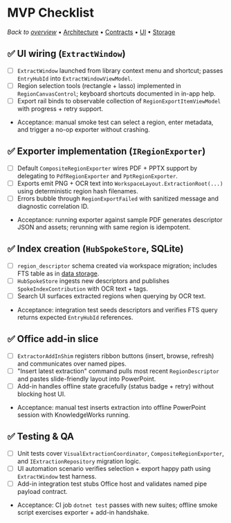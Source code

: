 # MVP Checklist

_Back to [overview](README.md)_ • [Architecture](architecture.md) • [Contracts](service-contracts.md) • [UI](ui-workflow.md) • [Storage](data-storage.md)

## ✅ UI wiring (`ExtractWindow`)
- [ ] `ExtractWindow` launched from library context menu and shortcut; passes `EntryHubId` into `ExtractWindowViewModel`.
- [ ] Region selection tools (rectangle + lasso) implemented in `RegionCanvasControl`; keyboard shortcuts documented in in-app help.
- [ ] Export rail binds to observable collection of `RegionExportItemViewModel` with progress + retry support.
- Acceptance: manual smoke test can select a region, enter metadata, and trigger a no-op exporter without crashing.

## ✅ Exporter implementation (`IRegionExporter`)
- [ ] Default `CompositeRegionExporter` wires PDF + PPTX support by delegating to `PdfRegionExporter` and `PptRegionExporter`.
- [ ] Exports emit PNG + OCR text into `WorkspaceLayout.ExtractionRoot(...)` using deterministic region hash filenames.
- [ ] Errors bubble through `RegionExportFailed` with sanitized message and diagnostic correlation ID.
- Acceptance: running exporter against sample PDF generates descriptor JSON and assets; rerunning with same region is idempotent.

## ✅ Index creation (`HubSpokeStore`, SQLite)
- [ ] `region_descriptor` schema created via workspace migration; includes FTS table as in [data storage](data-storage.md).
- [ ] `HubSpokeStore` ingests new descriptors and publishes `SpokeIndexContribution` with OCR text + tags.
- [ ] Search UI surfaces extracted regions when querying by OCR text.
- Acceptance: integration test seeds descriptors and verifies FTS query returns expected `EntryHubId` references.

## ✅ Office add-in slice
- [ ] `ExtractorAddInShim` registers ribbon buttons (insert, browse, refresh) and communicates over named pipes.
- [ ] "Insert latest extraction" command pulls most recent `RegionDescriptor` and pastes slide-friendly layout into PowerPoint.
- [ ] Add-in handles offline state gracefully (status badge + retry) without blocking host UI.
- Acceptance: manual test inserts extraction into offline PowerPoint session with KnowledgeWorks running.

## ✅ Testing & QA
- [ ] Unit tests cover `VisualExtractionCoordinator`, `CompositeRegionExporter`, and `IExtractionRepository` migration logic.
- [ ] UI automation scenario verifies selection + export happy path using `ExtractWindow` test harness.
- [ ] Add-in integration test stubs Office host and validates named pipe payload contract.
- Acceptance: CI job `dotnet test` passes with new suites; offline smoke script exercises exporter + add-in handshake.
